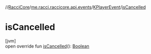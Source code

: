 //[RacciCore](../../../index.md)/[me.racci.raccicore.api.events](../index.md)/[KPlayerEvent](index.md)/[isCancelled](is-cancelled.md)

# isCancelled

[jvm]\
open override fun [isCancelled](is-cancelled.md)(): [Boolean](https://kotlinlang.org/api/latest/jvm/stdlib/kotlin/-boolean/index.html)
